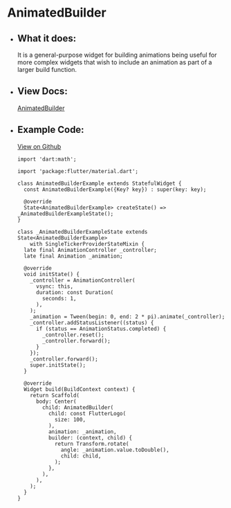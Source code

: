 # AnimatedBuilder

- ## What it does:
  It is a general-purpose widget for building animations being useful for more complex widgets that wish to include an animation as part of a larger build function.

- ## View Docs:
  [AnimatedBuilder](https://api.flutter.dev/flutter/widgets/AnimatedBuilder-class.html)
  
- ## Example Code:
  [View on Github](https://github.com/TheUltimateOptimist/Widgets/blob/master/example_writer/lib/animated_builder_example.dart)

  ```
  import 'dart:math';

  import 'package:flutter/material.dart';

  class AnimatedBuilderExample extends StatefulWidget {
    const AnimatedBuilderExample({Key? key}) : super(key: key);

    @override
    State<AnimatedBuilderExample> createState() => _AnimatedBuilderExampleState();
  }

  class _AnimatedBuilderExampleState extends State<AnimatedBuilderExample>
      with SingleTickerProviderStateMixin {
    late final AnimationController _controller;
    late final Animation _animation;

    @override
    void initState() {
      _controller = AnimationController(
        vsync: this,
        duration: const Duration(
          seconds: 1,
        ),
      );
      _animation = Tween(begin: 0, end: 2 * pi).animate(_controller);
      _controller.addStatusListener((status) {
        if (status == AnimationStatus.completed) {
          _controller.reset();
          _controller.forward();
        }
      });
      _controller.forward();
      super.initState();
    }

    @override
    Widget build(BuildContext context) {
      return Scaffold(
        body: Center(
          child: AnimatedBuilder(
            child: const FlutterLogo(
              size: 100,
            ),
            animation: _animation,
            builder: (context, child) {
              return Transform.rotate(
                angle: _animation.value.toDouble(),
                child: child,
              );
            },
          ),
        ),
      );
    }
  }
  ```